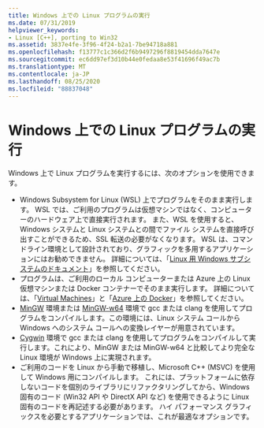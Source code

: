 ```yaml
---
title: Windows 上での Linux プログラムの実行
ms.date: 07/31/2019
helpviewer_keywords:
- Linux [C++], porting to Win32
ms.assetid: 3837e4fe-3f96-4f24-b2a1-7be94718a881
ms.openlocfilehash: f13777c1c366d2f6b9497296f8819454dda7647e
ms.sourcegitcommit: ec6dd97ef3d10b44e0fedaa8e53f41696f49ac7b
ms.translationtype: MT
ms.contentlocale: ja-JP
ms.lasthandoff: 08/25/2020
ms.locfileid: "88837048"
---
```

# <a name="running-linux-programs-on-windows"></a>Windows 上での Linux プログラムの実行

Windows 上で Linux プログラムを実行するには、次のオプションを使用できます。

- Windows Subsystem for Linux (WSL) 上でプログラムをそのまま実行します。 WSL では、ご利用のプログラムは仮想マシンではなく、コンピューターのハードウェア上で直接実行されます。 また、WSL を使用すると、Windows システムと Linux システムとの間でファイル システムを直接呼び出すことができるため、SSL 転送の必要がなくなります。 WSL は、コマンドライン環境として設計されており、グラフィックを多用するアプリケーションにはお勧めできません。 詳細については、「[Linux 用 Windows サブシステムのドキュメント](/windows/wsl/about)」を参照してください。
- プログラムは、ご利用のローカル コンピューターまたは Azure 上の Linux 仮想マシンまたは Docker コンテナーでそのまま実行します。 詳細については、「[Virtual Machines](https://azure.microsoft.com/services/virtual-machines/)」と「[Azure 上の Docker](/azure/docker/)」を参照してください。
- [MinGW](http://MinGW.org/) 環境または [MinGW-w64](https://sourceforge.net/p/mingw-w64/wiki2/Home/) 環境で gcc または clang を使用してプログラムをコンパイルします。この環境には、Linux システム コールから Windows へのシステム コールへの変換レイヤーが用意されています。
- [Cygwin](https://www.cygwin.com/) 環境で gcc または clang を使用してプログラムをコンパイルして実行します。これにより、MinGW または MinGW-w64 と比較してより完全な Linux 環境が Windows 上に実現されます。
- ご利用のコードを Linux から手動で移植し、Microsoft C++ (MSVC) を使用して Windows 用にコンパイルします。 これには、プラットフォームに依存しないコードを個別のライブラリにリファクタリングしてから、Windows 固有のコード (Win32 API や DirectX API など) を使用できるように Linux 固有のコードを再記述する必要があります。 ハイ パフォーマンス グラフィックスを必要とするアプリケーションでは、これが最適なオプションです。
